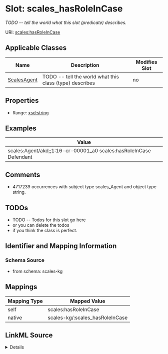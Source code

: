 

# Slot: scales_hasRoleInCase


_TODO -- tell the world what this slot (predicate) describes._





URI: [scales:hasRoleInCase](http://schemas.scales-okn.org/rdf/scales#hasRoleInCase)



<!-- no inheritance hierarchy -->





## Applicable Classes

| Name | Description | Modifies Slot |
| --- | --- | --- |
| [ScalesAgent](../classes/ScalesAgent.md) | TODO -- tell the world what this class (type) describes |  no  |







## Properties

* Range: [xsd:string](http://www.w3.org/2001/XMLSchema#string)






## Examples

| Value |
| --- |
| scales:Agent/akd;;1:16-cr-00001_a0 scales:hasRoleInCase Defendant |

## Comments

* 4717239 occurrences with subject type scales_Agent and object type string.

## TODOs

* TODO -- Todos for this slot go here
* or you can delete the todos
* if you think the class is perfect.

## Identifier and Mapping Information







### Schema Source


* from schema: scales-kg




## Mappings

| Mapping Type | Mapped Value |
| ---  | ---  |
| self | scales:hasRoleInCase |
| native | scales-kg/:scales_hasRoleInCase |




## LinkML Source

<details>
```yaml
name: scales_hasRoleInCase
description: TODO -- tell the world what this slot (predicate) describes.
todos:
- TODO -- Todos for this slot go here
- or you can delete the todos
- if you think the class is perfect.
comments:
- 4717239 occurrences with subject type scales_Agent and object type string.
examples:
- value: scales:Agent/akd;;1:16-cr-00001_a0 scales:hasRoleInCase Defendant
from_schema: scales-kg
rank: 1000
slot_uri: scales:hasRoleInCase
alias: scales_hasRoleInCase
domain_of:
- scales_Agent
range: string

```
</details>